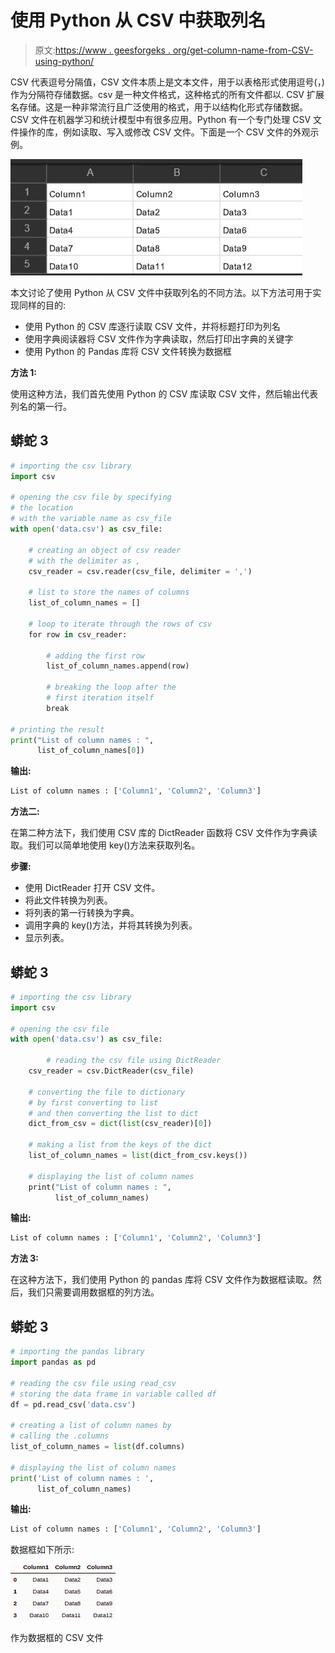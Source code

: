 # 使用 Python 从 CSV 中获取列名

> 原文:[https://www . geesforgeks . org/get-column-name-from-CSV-using-python/](https://www.geeksforgeeks.org/get-column-names-from-csv-using-python/)

CSV 代表逗号分隔值，CSV 文件本质上是文本文件，用于以表格形式使用逗号(，)作为分隔符存储数据。csv 是一种文件格式，这种格式的所有文件都以. CSV 扩展名存储。这是一种非常流行且广泛使用的格式，用于以结构化形式存储数据。CSV 文件在机器学习和统计模型中有很多应用。Python 有一个专门处理 CSV 文件操作的库，例如读取、写入或修改 CSV 文件。下面是一个 CSV 文件的外观示例。

![](img/b45059eb53f88694e8a4cbc9f7548915.png)

本文讨论了使用 Python 从 CSV 文件中获取列名的不同方法。以下方法可用于实现同样的目的:

*   使用 Python 的 CSV 库逐行读取 CSV 文件，并将标题打印为列名
*   使用字典阅读器将 CSV 文件作为字典读取，然后打印出字典的关键字
*   使用 Python 的 Pandas 库将 CSV 文件转换为数据框

**方法 1:**

使用这种方法，我们首先使用 Python 的 CSV 库读取 CSV 文件，然后输出代表列名的第一行。

## 蟒蛇 3

```py
# importing the csv library
import csv

# opening the csv file by specifying
# the location
# with the variable name as csv_file
with open('data.csv') as csv_file:

    # creating an object of csv reader
    # with the delimiter as ,
    csv_reader = csv.reader(csv_file, delimiter = ',')

    # list to store the names of columns
    list_of_column_names = []

    # loop to iterate through the rows of csv
    for row in csv_reader:

        # adding the first row
        list_of_column_names.append(row)

        # breaking the loop after the
        # first iteration itself
        break

# printing the result
print("List of column names : ",
      list_of_column_names[0])
```

**输出:**

```py
List of column names : ['Column1', 'Column2', 'Column3']
```

**方法二:**

在第二种方法下，我们使用 CSV 库的 DictReader 函数将 CSV 文件作为字典读取。我们可以简单地使用 key()方法来获取列名。

**步骤:**

*   使用 DictReader 打开 CSV 文件。
*   将此文件转换为列表。
*   将列表的第一行转换为字典。
*   调用字典的 key()方法，并将其转换为列表。
*   显示列表。

## 蟒蛇 3

```py
# importing the csv library
import csv

# opening the csv file
with open('data.csv') as csv_file:

        # reading the csv file using DictReader
    csv_reader = csv.DictReader(csv_file)

    # converting the file to dictionary
    # by first converting to list
    # and then converting the list to dict
    dict_from_csv = dict(list(csv_reader)[0])

    # making a list from the keys of the dict
    list_of_column_names = list(dict_from_csv.keys())

    # displaying the list of column names
    print("List of column names : ",
          list_of_column_names)
```

**输出:**

```py
List of column names : ['Column1', 'Column2', 'Column3']
```

**方法 3:**

在这种方法下，我们使用 Python 的 pandas 库将 CSV 文件作为数据框读取。然后，我们只需要调用数据框的列方法。

## 蟒蛇 3

```py
# importing the pandas library
import pandas as pd

# reading the csv file using read_csv
# storing the data frame in variable called df
df = pd.read_csv('data.csv')

# creating a list of column names by
# calling the .columns
list_of_column_names = list(df.columns)

# displaying the list of column names
print('List of column names : ',
      list_of_column_names)
```

**输出:**

```py
List of column names : ['Column1', 'Column2', 'Column3']
```

数据框如下所示:

![](img/7918eef3dc66c98c120516e4971db82f.png)

作为数据框的 CSV 文件